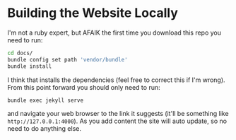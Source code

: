 # Building the Website Locally

I'm not a ruby expert, but AFAIK the first time you download this repo you need
to run:

```.sh
cd docs/
bundle config set path 'vendor/bundle'
bundle install
```

I think that installs the dependencies (feel free to correct this if I'm
wrong). From this point forward you should only need to run:

```.sh
bundle exec jekyll serve
```

and navigate your web browser to the link it suggests (it'll be something like
`http://127.0.0.1:4000`). As you add content the site will auto update, so no
need to do anything else.
